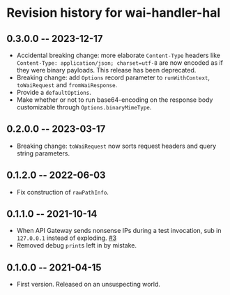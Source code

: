# Revision history for wai-handler-hal

## 0.3.0.0 -- 2023-12-17

- Accidental breaking change: more elaborate `Content-Type` headers
  like `Content-Type: application/json; charset=utf-8` are now encoded
  as if they were binary payloads. This release has been deprecated.
- Breaking change: add `Options` record parameter to `runWithContext`,
  `toWaiRequest` and `fromWaiResponse`.
- Provide a `defaultOptions`.
- Make whether or not to run base64-encoding on the response body customizable
  through `Options.binaryMimeType`.

## 0.2.0.0 -- 2023-03-17

- Breaking change: `toWaiRequest` now sorts request headers and query string
  parameters.

## 0.1.2.0 -- 2022-06-03

- Fix construction of `rawPathInfo`.

## 0.1.1.0 -- 2021-10-14

- When API Gateway sends nonsense IPs during a test invocation, sub in
  `127.0.0.1` instead of exploding.
  [#3](https://github.com/bellroy/wai-handler-hal/issues/3)
- Removed debug `print`s left in by mistake.

## 0.1.0.0 -- 2021-04-15

- First version. Released on an unsuspecting world.
